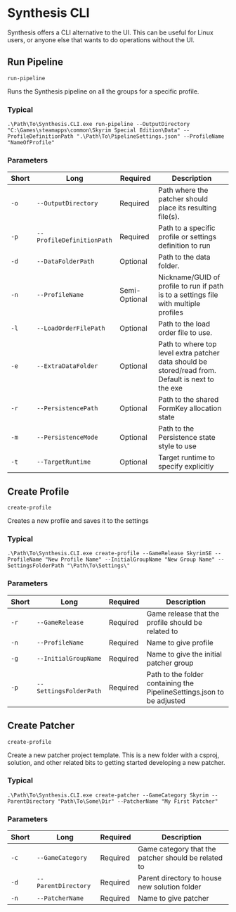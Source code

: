 # Synthesis CLI

Synthesis offers a CLI alternative to the UI.  This can be useful for Linux users, or anyone else that wants to do operations without the UI.

## Run Pipeline
`run-pipeline`

Runs the Synthesis pipeline on all the groups for a specific profile.

### Typical
`.\Path\To\Synthesis.CLI.exe run-pipeline --OutputDirectory "C:\Games\steamapps\common\Skyrim Special Edition\Data" --ProfileDefinitionPath ".\Path\To\PipelineSettings.json" --ProfileName "NameOfProfile"`

### Parameters

| Short | Long | Required | Description |
| ---- | ---- | ---- | ---- |
| `-o` | `--OutputDirectory` | Required | Path where the patcher should place its resulting file(s). |
| `-p` | `--ProfileDefinitionPath` | Required | Path to a specific profile or settings definition to run |
| `-d` | `--DataFolderPath` | Optional | Path to the data folder. |
| `-n` | `--ProfileName` | Semi-Optional | Nickname/GUID of profile to run if path is to a settings file with multiple profiles |
| `-l` | `--LoadOrderFilePath` | Optional | Path to the load order file to use. |
| `-e` | `--ExtraDataFolder` | Optional | Path to where top level extra patcher data should be stored/read from.  Default is next to the exe |
| `-r` | `--PersistencePath` | Optional | Path to the shared FormKey allocation state |
| `-m` | `--PersistenceMode` | Optional | Path to the Persistence state style to use |
| `-t` | `--TargetRuntime` | Optional | Target runtime to specify explicitly |

## Create Profile
`create-profile`

Creates a new profile and saves it to the settings

### Typical
`.\Path\To\Synthesis.CLI.exe create-profile --GameRelease SkyrimSE --ProfileName "New Profile Name" --InitialGroupName "New Group Name" --SettingsFolderPath "\Path\To\Settings\"`

### Parameters

| Short | Long | Required | Description |
| ---- | ---- | ---- | ---- |
| `-r` | `--GameRelease` | Required | Game release that the profile should be related to |
| `-n` | `--ProfileName` | Required | Name to give profile |
| `-g` | `--InitialGroupName` | Required | Name to give the initial patcher group |
| `-p` | `--SettingsFolderPath` | Required | Path to the folder containing the PipelineSettings.json to be adjusted |

## Create Patcher
`create-profile`

Create a new patcher project template.  This is a new folder with a csproj, solution, and other related bits to getting started developing a new patcher.

### Typical
`.\Path\To\Synthesis.CLI.exe create-patcher --GameCategory Skyrim --ParentDirectory "Path\To\Some\Dir" --PatcherName "My First Patcher"`

### Parameters

| Short | Long | Required | Description |
| ---- | ---- | ---- | ---- |
| `-c` | `--GameCategory` | Required | Game category that the patcher should be related to |
| `-d` | `--ParentDirectory` | Required | Parent directory to house new solution folder |
| `-n` | `--PatcherName` | Required | Name to give patcher |
